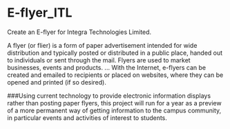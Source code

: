 # E-flyer_ITL
Create an E-flyer for Integra Technologies Limited.

A flyer (or flier) is a form of paper advertisement intended for wide distribution and typically posted or distributed in a public place, handed out to individuals or sent through the mail. 
Flyers are used to market businesses, events and products. ... With the Internet, e-flyers can be created and emailed to recipients or placed on websites, where they can be opened and printed (if so desired).

###Using current technology to provide electronic information displays rather than posting paper flyers, this project will run for a year as a preview of a more permanent way of getting information to the campus community, in particular events and activities of interest to students.
